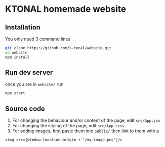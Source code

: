 # KTONAL homemade website

## Installation
You only need 3 command lines 
```bash
git clone https://github.com/k-tonal/website.git
cd website
npm install
```

## Run dev server
once you are in `website/` run 
```bash
npm start
```

## Source code

1. For changing the behaviour and/or content of the page, edit `src/App.jsx` 
2. For changing the styling of the page, edit `src/App.scss`
3. For adding images, first paste them into `public/` then link to them with a
```
<img src={window.location.origin + "/my-image.png"}/>
``` 

